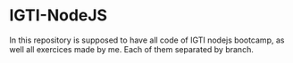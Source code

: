 # IGTI-NodeJS

 In this repository is supposed to have all code of IGTI nodejs bootcamp, as well all exercices made by me. Each of them separated by branch.
